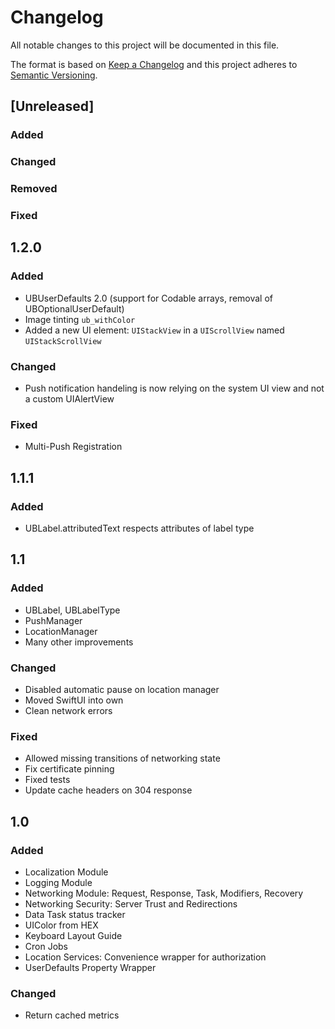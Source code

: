 # Changelog
All notable changes to this project will be documented in this file.

The format is based on [Keep a Changelog](http://keepachangelog.com/en/1.0.0/)
and this project adheres to [Semantic Versioning](http://semver.org/spec/v2.0.0.html).

## [Unreleased]
### Added

### Changed

### Removed

### Fixed

## 1.2.0
### Added
- UBUserDefaults 2.0 (support for Codable arrays, removal of UBOptionalUserDefault)
- Image tinting `ub_withColor`
- Added a new UI element: `UIStackView` in a `UIScrollView` named `UIStackScrollView`

### Changed
- Push notification handeling is now relying on the system UI view and not a custom UIAlertView

### Fixed
- Multi-Push Registration

## 1.1.1
### Added
- UBLabel.attributedText respects attributes of label type 

## 1.1
### Added
- UBLabel, UBLabelType
- PushManager
- LocationManager
- Many other improvements

### Changed
- Disabled automatic pause on location manager
- Moved SwiftUI into own 
- Clean network errors

### Fixed
- Allowed missing transitions of networking state
- Fix certificate pinning
- Fixed tests
- Update cache headers on 304 response


## 1.0
### Added
- Localization Module
- Logging Module
- Networking Module: Request, Response, Task, Modifiers, Recovery
- Networking Security: Server Trust and Redirections
- Data Task status tracker
- UIColor from HEX
- Keyboard Layout Guide
- Cron Jobs
- Location Services: Convenience wrapper for authorization 
- UserDefaults Property Wrapper

### Changed
- Return cached metrics


